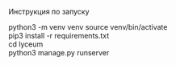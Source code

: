 Инструкция по запуску

python3 -m venv venv
source venv/bin/activate  
pip3 install -r requirements.txt  
cd lyceum  
python3 manage.py runserver

